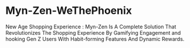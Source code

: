 # Myn-Zen-WeThePhoenix
 

New Age Shopping Experience :  Myn-Zen Is A Complete Solution That Revolutionizes The Shopping Experience By Gamifying Engagement and hooking Gen Z Users With Habit-forming Features And Dynamic Rewards.

